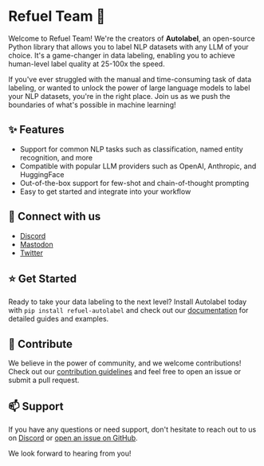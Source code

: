 # Refuel Team :rocket:

Welcome to Refuel Team! We're the creators of **Autolabel**, an open-source Python library that allows you to label NLP datasets with any LLM of your choice. It's a game-changer in data labeling, enabling you to achieve human-level label quality at 25-100x the speed. 

If you've ever struggled with the manual and time-consuming task of data labeling, or wanted to unlock the power of large language models to label your NLP datasets, you're in the right place. Join us as we push the boundaries of what's possible in machine learning!

## :sparkles: Features
- Support for common NLP tasks such as classification, named entity recognition, and more
- Compatible with popular LLM providers such as OpenAI, Anthropic, and HuggingFace
- Out-of-the-box support for few-shot and chain-of-thought prompting
- Easy to get started and integrate into your workflow

## :speech_balloon: Connect with us
- [Discord](https://discord.gg/fweVnRx6CU)
- [Mastodon](https://mastodon.social/@refuelai)
- [Twitter](https://twitter.com/refuelai)

## :star: Get Started
Ready to take your data labeling to the next level? Install Autolabel today with `pip install refuel-autolabel` and check out our [documentation](https://github.com/refuel-ai/autolabel) for detailed guides and examples.

## :handshake: Contribute
We believe in the power of community, and we welcome contributions! Check out our [contribution guidelines](https://github.com/refuel-ai/autolabel/blob/main/CONTRIBUTING.md) and feel free to open an issue or submit a pull request.

## :mailbox: Support
If you have any questions or need support, don't hesitate to reach out to us on [Discord](https://discord.gg/fweVnRx6CU) or [open an issue on GitHub](https://github.com/refuel-ai/autolabel/issues).

We look forward to hearing from you!

